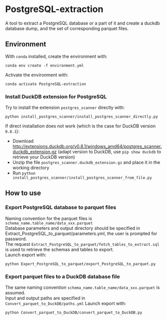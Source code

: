 # PostgreSQL-extraction

A tool to extract a PostgreSQL database or a part of it and create a duckdb database dump, and the set of corresponding parquet files.

## Environment

With `conda` installed, create the environment with:
```
conda env create -f environment.yml
```
Activate the environment with:
```
conda activate PostgreSQL-extraction
```

### Install DuckDB extension for PostgreSQL

Try to install the extension `postgres_scanner` directly with:
```
python install_postgres_scanner/install_postgres_scanner_directly.py
```

If direct installation does not work (which is the case for DuckDB version `0.8.1`):
- Download http://extensions.duckdb.org/v0.8.1/windows_amd64/postgres_scanner.duckdb_extension.gz (adapt version to DuckDB, use `pip show duckdb` to retrieve your DuckDB version)
- Unzip the file `postgres_scanner.duckdb_extension.gz` and place it in the working directory
- Run `python install_postgres_scanner/install_postgres_scanner_from_file.py`

## How to use

### Export PostgreSQL database to parquet files

Naming convention for the parquet files is `schema_name.table_name/data_xxx.parquet` <br>
Database parameters and output directory should be specified in Extract_PostgreSQL_to_parquet/parameters.yml, the user is prompted for password. <br>
The request `Extract_PostgreSQL_to_parquet/fetch_tables_to_extract.sql` is used to retrieve the schemas and tables to export. <br>
Launch export with:
```
python Export_PostgreSQL_to_parquet/export_PostgreSQL_to_parquet.py
```


### Export parquet files to a DuckDB database file

The same naming convention `schema_name.table_name/data_xxx.parquet` is assumed. <br>
Input and output paths are specified in `Convert_parquet_to_DuckDB/paths.yml`
Launch export with:
```
python Convert_parquet_to_DuckDB/convert_parquet_to_DuckDB.py
```
